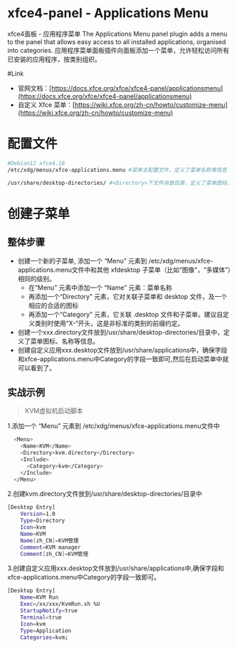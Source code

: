 # xfce4-panel - Applications Menu
xfce4面板 - 应用程序菜单
The Applications Menu panel plugin adds a menu to the panel that allows easy access to all installed applications, organised into categories.
应用程序菜单面板插件向面板添加一个菜单，允许轻松访问所有已安装的应用程序，按类别组织。

#Link
- 官网文档：[https://docs.xfce.org/xfce/xfce4-panel/applicationsmenu](https://docs.xfce.org/xfce/xfce4-panel/applicationsmenu)
- 自定义 Xfce 菜单：[https://wiki.xfce.org/zh-cn/howto/customize-menu](https://wiki.xfce.org/zh-cn/howto/customize-menu)

# 配置文件
```bash
#Debian12 xfce4.18
/etc/xdg/menus/xfce-applications.menu #菜单主配置文件，定义了菜单名称等信息

/usr/share/desktop-directories/ #<Directory>下文件存放目录，定义了菜单图标、名称等信息
```
# 创建子菜单
## 整体步骤
- 创建一个新的子菜单, 添加一个 “Menu” 元素到 /etc/xdg/menus/xfce-applications.menu文件中和其他 xfdesktop 子菜单（比如“图像”，“多媒体”）相同的级别。
    - 在“Menu” 元素中添加一个 “Name” 元素：菜单名称
    - 再添加一个“Directory” 元素，它对关联子菜单和 desktop 文件，及一个相应的合适的图标
    - 再添加一个“Category” 元素，它关联 .desktop 文件和子菜单。建议自定义类别时使用“X-“开头，这是非标准的类别的前缀约定。
- 创建一个xxx.directory文件放到/usr/share/desktop-directories/目录中，定义了菜单图标、名称等信息。
- 创建自定义应用xxx.desktop文件放到/usr/share/applications中，确保字段和xfce-applications.menu中Category的字段一致即可,然后在启动菜单中就可以看到了。

## 实战示例
> KVM虚拟机启动脚本

1.添加一个 “Menu” 元素到 /etc/xdg/menus/xfce-applications.menu文件中
```bash
  <Menu>
    <Name>KVM</Name>
    <Directory>kvm.directory</Directory>
    <Include>
      <Category>kvm</Category>
    </Include>
  </Menu>
```
2.创建kvm.directory文件放到/usr/share/desktop-directories/目录中
```bash
[Desktop Entry]
    Version=1.0
    Type=Directory
    Icon=kvm
    Name=KVM
    Name[zh_CN]=KVM管理
    Comment=KVM manager
    Comment[zh_CN]=KVM管理
```
3.创建自定义应用xxx.desktop文件放到/usr/share/applications中,确保字段和xfce-applications.menu中Category的字段一致即可。
```bash
[Desktop Entry]
    Name=KVM Run
    Exec=/xx/xxx/KvmRun.sh %U
    StartupNotify=true
    Terminal=true
    Icon=kvm
    Type=Application
    Categories=kvm;
```